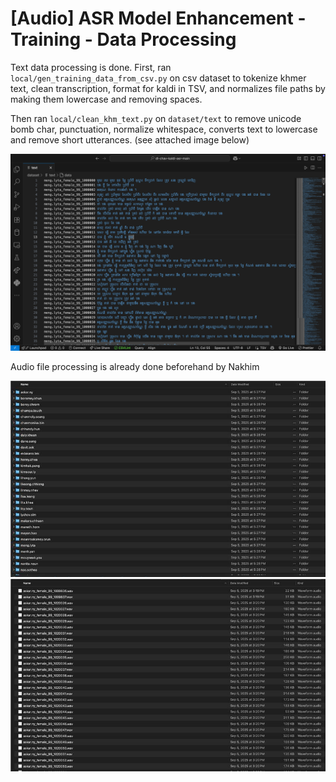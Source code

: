 # [Audio] ASR Model Enhancement - Training - Data Processing

Text data processing is done. First, ran `local/gen_training_data_from_csv.py` on csv dataset to tokenize khmer text, clean transcription, format for kaldi in TSV, and normalizes file paths by making them lowercase and removing spaces.

Then ran `local/clean_khm_text.py` on `dataset/text` to remove unicode bomb char, punctuation, normalize whitespace, converts text to lowercase and remove short utterances. (see attached image below)

![Image](../images/data/8.png)

Audio file processing is already done beforehand by Nakhim

![Image](../images/data/9.png)
![Image](../images/data/10.png)
